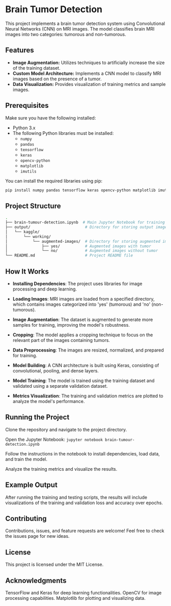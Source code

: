 # Brain Tumor Detection

This project implements a brain tumor detection system using Convolutional Neural Networks (CNN) on MRI images. The model classifies brain MRI images into two categories: tumorous and non-tumorous.

## Features
- **Image Augmentation:** Utilizes techniques to artificially increase the size of the training dataset.
- **Custom Model Architecture:** Implements a CNN model to classify MRI images based on the presence of a tumor.
- **Data Visualization:** Provides visualization of training metrics and sample images.

## Prerequisites
Make sure you have the following installed:
- Python 3.x
- The following Python libraries must be installed:
  - `numpy`
  - `pandas`
  - `tensorflow`
  - `keras`
  - `opencv-python`
  - `matplotlib`
  - `imutils`
  
You can install the required libraries using pip:
```bash
pip install numpy pandas tensorflow keras opencv-python matplotlib imutils
```
## Project Structure
```bash
.
├── brain-tumour-detection.ipynb  # Main Jupyter Notebook for training and testing the model
├── output/                        # Directory for storing output images
│   └── kaggle/
│       └── working/
│           └── augmented-images/  # Directory for storing augmented images
│               ├── yes/           # Augmented images with tumor
│               └── no/            # Augmented images without tumor
└── README.md                      # Project README file
```
## How It Works
- **Installing Dependencies**: The project uses libraries for image processing and deep learning.

- **Loading Images**: MRI images are loaded from a specified directory, which contains images categorized into 'yes' (tumorous) and 'no' (non-tumorous).

- **Image Augmentation**: The dataset is augmented to generate more samples for training, improving the model's robustness.

- **Cropping**: The model applies a cropping technique to focus on the relevant part of the images containing tumors.

- **Data Preprocessing**: The images are resized, normalized, and prepared for training.

- **Model Building**: A CNN architecture is built using Keras, consisting of convolutional, pooling, and dense layers.

- **Model Training**: The model is trained using the training dataset and validated using a separate validation dataset.

- **Metrics Visualization**: The training and validation metrics are plotted to analyze the model's performance.

## Running the Project
Clone the repository and navigate to the project directory.

Open the Jupyter Notebook:
`jupyter notebook brain-tumour-detection.ipynb`

Follow the instructions in the notebook to install dependencies, load data, and train the model.

Analyze the training metrics and visualize the results.

## Example Output
After running the training and testing scripts, the results will include visualizations of the training and validation loss and accuracy over epochs.

## Contributing
Contributions, issues, and feature requests are welcome! Feel free to check the issues page for new ideas.

## License
This project is licensed under the MIT License.

## Acknowledgments
TensorFlow and Keras for deep learning functionalities.
OpenCV for image processing capabilities.
Matplotlib for plotting and visualizing data.
